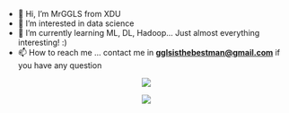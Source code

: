 - 👋 Hi, I’m MrGGLS from XDU
- 👀 I’m interested in data science
- 🌱 I’m currently learning ML, DL, Hadoop... Just almost everything interesting! :)
- 📫 How to reach me ... contact me in **gglsisthebestman@gmail.com** if you have any question  
<!-- [![Ask Me Anything !](https://img.shields.io/badge/Ask%20me-anything-1abc9c.svg)](https://gglsisthebestman@gmail.com)    -->
<p align="center"><img src="https://github-readme-stats.vercel.app/api?username=MrGGLS&show_icons=true&theme=tokyonight"/></p>  
<!-- [![Top Langs](https://github-readme-stats.vercel.app/api/top-langs/?username=MrGGLS&layout=compact)](https://github.com/MrGGLS/github-readme-stats)  
[![Typing SVG](https://readme-typing-svg.herokuapp.com?color=39F74A&lines=Is+There+Anything+Awesome%3F)](https://git.io/typing-svg)   -->
<p align="center"><img src="https://github-readme-quotes.herokuapp.com/quote?theme=dark&animation=grow_out_inquotesUrl=https://github.com/MrGGLS/MrGGLS/blob/main/quotes.json"/></p>  

<!---
MrGGLS/MrGGLS is a ✨ special ✨ repository because its `README.md` (this file) appears on your GitHub profile.
You can click the Preview link to take a look at your changes.
--->

